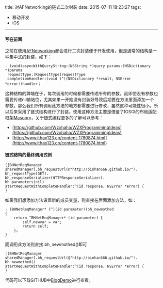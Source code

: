 title: 对AFNetworking的链式二次封装
date: 2015-07-11 18:23:27
tags:
- 移动开发
- iOS
---

#### 写在前面
之前在使用[AFNetworking](https://github.com/AFNetworking/AFNetworking)都会进行二次封装便于开发使用，但是通常的结构是一种集中式的封装，如下：

``` objc
- (void)asyncWithQueryString:(NSString *)query params:(NSDictionary *)params 
 requestType:(RequestType)requestType 
 completionHandler:(void (^)(NSDictionary *result, NSError *error))handler；
```
这种结构的弊端在于，每次调用的时候都需要传递所有的参数，而即使没有参数也需要传递nil值站位，尤其如果一开始没有封装好导致后期要在方法里面添加一个参数，那么我们所有调用此方法的地方都需要进行修改，虽然这种可能性很小。所以后来采用了链式结构进行了封装。使用这种方法主要是借鉴了IOS中的布局适配框架[Masonry](https://github.com/SnapKit/Masonry)，关于链式编程更多的了解可以参考：

* [https://github.com/Wzxhaha/WZXProgrammingIdeas](https://github.com/Wzxhaha/WZXProgrammingIdeas)
* [http://www.ithao123.cn/content-1780874.html](http://www.ithao123.cn/content-1780874.html)

<!-- more -->

#### 链式结构的最终调用式例

``` objc
[[BHNetReqManager sharedManager].bh_requestUrl(@"http://binhan666.github.io/").
bh_requestType(GET).
bh_responseSerializer(HTTPResponseSerializer).
bh_parameters(nil) 
startRequestWithCompleteHandler:^(id response, NSError *error) {
}
```

如果我们想添加方法设置新的成员变量，则直接在后面添加方法，如：

``` objc
- (BHNetReqManager* (^)(id parameter))bh_newmothed
{
    return ^BHNetReqManager* (id parameter) {
        self.newvar = var;
        return self;
    };
}
```

而调用此方法则直接.bh_newmothed()即可

``` objc
[[BHNetReqManager sharedManager].bh_requestUrl(@"http://binhan666.github.io/").
bh_newmothed() 
startRequestWithCompleteHandler:^(id response, NSError *error) {
}
```

代码可以下载GITHUB中[BlogDemo](https://github.com/binhan666/BlogDemo)进行查看。            